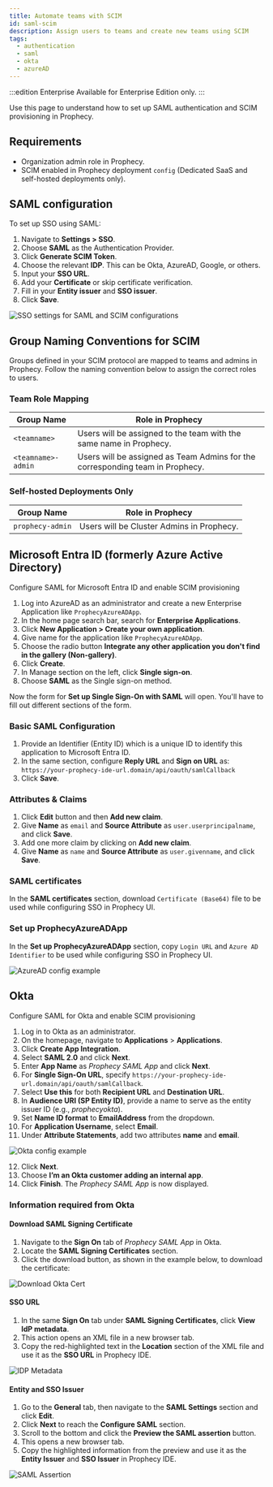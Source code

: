 ```yaml
---
title: Automate teams with SCIM
id: saml-scim
description: Assign users to teams and create new teams using SCIM
tags:
  - authentication
  - saml
  - okta
  - azureAD
---
```


:::edition Enterprise
Available for Enterprise Edition only.
:::

Use this page to understand how to set up SAML authentication and SCIM provisioning in Prophecy.

## Requirements

- Organization admin role in Prophecy.
- SCIM enabled in Prophecy deployment `config` (Dedicated SaaS and self-hosted deployments only).

## SAML configuration

To set up SSO using SAML:

1. Navigate to **Settings > SSO**.
1. Choose **SAML** as the Authentication Provider.
1. Click **Generate SCIM Token**.
1. Choose the relevant **IDP**. This can be Okta, AzureAD, Google, or others.
1. Input your **SSO URL**.
1. Add your **Certificate** or skip certificate verification.
1. Fill in your **Entity issuer** and **SSO issuer**.
1. Click **Save**.

![SSO settings for SAML and SCIM configurations](./img/sso-scim.png)

## Group Naming Conventions for SCIM

Groups defined in your SCIM protocol are mapped to teams and admins in Prophecy. Follow the naming convention below to assign the correct roles to users.

### Team Role Mapping

| **Group Name**     | **Role in Prophecy**                                                          |
| ------------------ | ----------------------------------------------------------------------------- |
| `<teamname>`       | Users will be assigned to the team with the same name in Prophecy.            |
| `<teamname>-admin` | Users will be assigned as Team Admins for the corresponding team in Prophecy. |

### Self-hosted Deployments Only

| **Group Name**   | **Role in Prophecy**                      |
| ---------------- | ----------------------------------------- |
| `prophecy-admin` | Users will be Cluster Admins in Prophecy. |

## Microsoft Entra ID (formerly Azure Active Directory)

Configure SAML for Microsoft Entra ID and enable SCIM provisioning

1. Log into AzureAD as an administrator and create a new Enterprise Application like `ProphecyAzureADApp`.
2. In the home page search bar, search for **Enterprise Applications**.
3. Click **New Application > Create your own application**.
4. Give name for the application like `ProphecyAzureADApp`.
5. Choose the radio button **Integrate any other application you don't find in the gallery (Non-gallery)**.
6. Click **Create**.
7. In Manage section on the left, click **Single sign-on**.
8. Choose **SAML** as the Single sign-on method.

Now the form for **Set up Single Sign-On with SAML** will open. You'll have to fill out different sections of the form.

### Basic SAML Configuration

1. Provide an Identifier (Entity ID) which is a unique ID to identify this application to Microsoft Entra ID.
2. In the same section, configure **Reply URL** and **Sign on URL** as:  
   `https://your-prophecy-ide-url.domain/api/oauth/samlCallback`
3. Click **Save**.

### Attributes & Claims

1. Click **Edit** button and then **Add new claim**.
2. Give **Name** as `email` and **Source Attribute** as `user.userprincipalname`, and click **Save**.
3. Add one more claim by clicking on **Add new claim**.
4. Give **Name** as `name` and **Source Attribute** as `user.givenname`, and click **Save**.

### SAML certificates

In the **SAML certificates** section, download `Certificate (Base64)` file to be used while configuring SSO in Prophecy UI.

### Set up ProphecyAzureADApp

In the **Set up ProphecyAzureADApp** section, copy `Login URL` and `Azure AD Identifier` to be used while configuring SSO in Prophecy UI.

![AzureAD config example](./img/azure_enterpriseapp_sso.png)

## Okta

Configure SAML for Okta and enable SCIM provisioning

1. Log in to Okta as an administrator.
2. On the homepage, navigate to **Applications** > **Applications**.
3. Click **Create App Integration**.
4. Select **SAML 2.0** and click **Next**.
5. Enter **App Name** as _Prophecy SAML App_ and click **Next**.
6. For **Single Sign-On URL**, specify `https://your-prophecy-ide-url.domain/api/oauth/samlCallback`.
7. Select **Use this** for both **Recipient URL** and **Destination URL**.
8. In **Audience URI (SP Entity ID)**, provide a name to serve as the entity issuer ID (e.g., _prophecyokta_).
9. Set **Name ID format** to **EmailAddress** from the dropdown.
10. For **Application Username**, select **Email**.
11. Under **Attribute Statements**, add two attributes **name** and **email**.

![Okta config example](./img/okta_example.png)

12. Click **Next**.
13. Choose **I’m an Okta customer adding an internal app**.
14. Click **Finish**. The _Prophecy SAML App_ is now displayed.

### Information required from Okta

#### Download SAML Signing Certificate

1. Navigate to the **Sign On** tab of _Prophecy SAML App_ in Okta.
2. Locate the **SAML Signing Certificates** section.
3. Click the download button, as shown in the example below, to download the certificate:

![Download Okta Cert](./img/okta_dl_cert.png)

#### SSO URL

1. In the same **Sign On** tab under **SAML Signing Certificates**, click **View IdP metadata**.
2. This action opens an XML file in a new browser tab.
3. Copy the red-highlighted text in the **Location** section of the XML file and use it as the **SSO URL** in Prophecy IDE.

![IDP Metadata](./img/okta_idp_metadata_xml.png)

#### Entity and SSO Issuer

1. Go to the **General** tab, then navigate to the **SAML Settings** section and click **Edit**.
2. Click **Next** to reach the **Configure SAML** section.
3. Scroll to the bottom and click the **Preview the SAML assertion** button.
4. This opens a new browser tab.
5. Copy the highlighted information from the preview and use it as the **Entity Issuer** and **SSO Issuer** in Prophecy IDE.

![SAML Assertion](./img/okta_xml.png)
